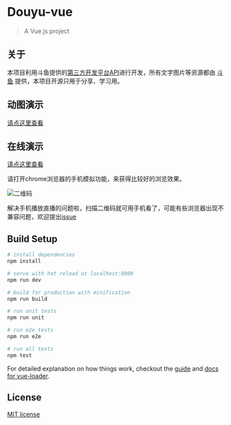 # Douyu-vue

> A Vue.js project

## 关于

本项目利用斗鱼提供的[第三方开发平台API](http://dev-bbs.douyutv.com/forum.php?mod=viewthread&tid=113&extra=page%3D1)进行开发，所有文字图片等资源都由 [斗鱼](http://www.douyu.com/) 提供，本项目开源只用于分享、学习用。

## 动图演示

[请点这里查看](https://o72gatjmx.qnssl.com/Jul-16-2016-27-12.gif)

## 在线演示

[请点这里查看](http://ciyuanai.net:8080)	

请打开chrome浏览器的手机模拟功能，来获得比较好的浏览效果。

![二维码](https://o72gatjmx.qnssl.com/liantu.png)

解决手机播放直播的问题啦，扫描二维码就可用手机看了，可能有些浏览器出现不兼容问题，欢迎提出[issue](https://github.com/axhello/douyu-vue/issues)

## Build Setup

``` bash
# install dependencies
npm install

# serve with hot reload at localhost:8080
npm run dev

# build for production with minification
npm run build

# run unit tests
npm run unit

# run e2e tests
npm run e2e

# run all tests
npm test
```

For detailed explanation on how things work, checkout the [guide](http://vuejs-templates.github.io/webpack/) and [docs for vue-loader](http://vuejs.github.io/vue-loader).

## License

[MIT license](https://github.com/axhello/douyu-vue/blob/master/LICENSE)
